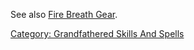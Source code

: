 See also [Fire Breath Gear](:Category:_Fire_Breath_Gear "wikilink").

[Category: Grandfathered Skills And
Spells](Category:_Grandfathered_Skills_And_Spells "wikilink")
